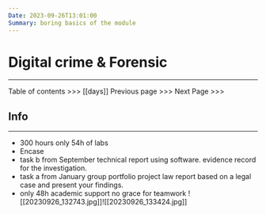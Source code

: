```yaml
---
Date: 2023-09-26T13:01:00
Summary: boring basics of the module
---
```

# Digital crime & Forensic
---

Table of contents >>> [[days]]
Previous page >>> 
Next Page >>>

## Info
---
- 300 hours only 54h of labs
- Encase
- task b from September technical report using software. evidence record for the investigation.
- task a from January group portfolio project law report based on a legal case and present your findings.
- only 48h academic support no grace for teamwork
![[20230926_132743.jpg]]![[20230926_133424.jpg]]